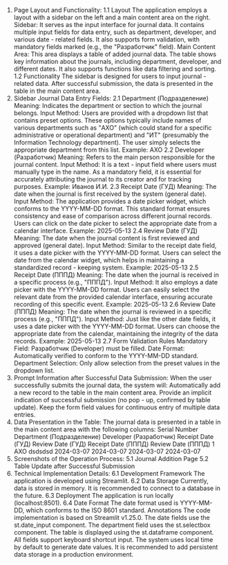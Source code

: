 1. Page Layout and Functionality:
1.1 Layout
The application employs a layout with a sidebar on the left and a main content area on the right.
Sidebar: It serves as the input interface for journal data. It contains multiple input fields for data entry, such as department, developer, and various date - related fields. It also supports form validation, with mandatory fields marked (e.g., the "Разработчик" field).
Main Content Area: This area displays a table of added journal data. The table shows key information about the journals, including department, developer, and different dates. It also supports functions like data filtering and sorting.
1.2 Functionality
The sidebar is designed for users to input journal - related data. After successful submission, the data is presented in the table in the main content area.
2. Sidebar Journal Data Entry Fields:
2.1 Department (Подразделение)
Meaning: Indicates the department or section to which the journal belongs.
Input Method: Users are provided with a dropdown list that contains preset options. These options typically include names of various departments such as "АХО" (which could stand for a specific administrative or operational department) and "ИТ" (presumably the Information Technology department). The user simply selects the appropriate department from this list.
Example: АХО
2.2 Developer (Разработчик)
Meaning: Refers to the main person responsible for the journal content.
Input Method: It is a text - input field where users must manually type in the name. As a mandatory field, it is essential for accurately attributing the journal to its creator and for tracking purposes.
Example: Иванов И.И.
2.3 Receipt Date (ГУД)
Meaning: The date when the journal is first received by the system (general date).
Input Method: The application provides a date picker widget, which conforms to the YYYY-MM-DD format. This standard format ensures consistency and ease of comparison across different journal records. Users can click on the date picker to select the appropriate date from a calendar interface.
Example: 2025-05-13
2.4 Review Date (ГУД)
Meaning: The date when the journal content is first reviewed and approved (general date).
Input Method: Similar to the receipt date field, it uses a date picker with the YYYY-MM-DD format. Users can select the date from the calendar widget, which helps in maintaining a standardized record - keeping system.
Example: 2025-05-13
2.5 Receipt Date (ПППД)
Meaning: The date when the journal is received in a specific process (e.g., "ПППД").
Input Method: It also employs a date picker with the YYYY-MM-DD format. Users can easily select the relevant date from the provided calendar interface, ensuring accurate recording of this specific event.
Example: 2025-05-13
2.6 Review Date (ПППД)
Meaning: The date when the journal is reviewed in a specific process (e.g., "ПППД").
Input Method: Just like the other date fields, it uses a date picker with the YYYY-MM-DD format. Users can choose the appropriate date from the calendar, maintaining the integrity of the data records.
Example: 2025-05-13
2.7 Form Validation Rules
Mandatory Field: Разработчик (Developer) must be filled.
Date Format: Automatically verified to conform to the YYYY-MM-DD standard.
Department Selection: Only allow selection from the preset values in the dropdown list.
3. Prompt Information after Successful Data Submission:
When the user successfully submits the journal data, the system will:
Automatically add a new record to the table in the main content area.
Provide an implicit indication of successful submission (no pop - up, confirmed by table update).
Keep the form field values for continuous entry of multiple data entries.
4. Data Presentation in the Table:
The journal data is presented in a table in the main content area with the following columns:
Serial Number	Department (Подразделение)	Developer (Разработчик)	Receipt Date (ГУД)	Review Date (ГУД)	Receipt Date (ПППД)	Review Date (ПППД)
1	АХО	dsdsdsd	2024-03-07	2024-03-07	2024-03-07	2024-03-07
5. Screenshots of the Operation Process:
5.1 Journal Addition Page
5.2 Table Update after Successful Submission
6. Technical Implementation Details:
6.1 Development Framework
The application is developed using Streamlit.
6.2 Data Storage
Currently, data is stored in memory. It is recommended to connect to a database in the future.
6.3 Deployment
The application is run locally (localhost:8501).
6.4 Date Format
The date format used is YYYY-MM-DD, which conforms to the ISO 8601 standard.
Annotations
The code implementation is based on Streamlit v1.25.0.
The date fields use the st.date_input component.
The department field uses the st.selectbox component.
The table is displayed using the st.dataframe component.
All fields support keyboard shortcut input.
The system uses local time by default to generate date values.
It is recommended to add persistent data storage in a production environment.
